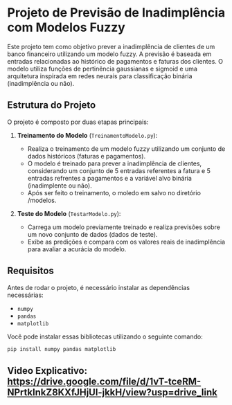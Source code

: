 # Projeto de Previsão de Inadimplência com Modelos Fuzzy

Este projeto tem como objetivo prever a inadimplência de clientes de um banco financeiro utilizando um modelo fuzzy. A previsão é baseada em entradas relacionadas ao histórico de pagamentos e faturas dos clientes. O modelo utiliza funções de pertinência gaussianas e sigmoid e uma arquitetura inspirada em redes neurais para classificação binária (inadimplência ou não).

## Estrutura do Projeto

O projeto é composto por duas etapas principais:

1. **Treinamento do Modelo** (`TreinamentoModelo.py`): 
    - Realiza o treinamento de um modelo fuzzy utilizando um conjunto de dados históricos (faturas e pagamentos).
    - O modelo é treinado para prever a inadimplência de clientes, considerando um conjunto de  5 entradas referentes a fatura e 5 entradas refrentes a pagamentos e a variável alvo binária (inadimplente ou não).
    - Após ser feito o treinamento, o moledo em salvo no diretório /modelos.

2. **Teste do Modelo** (`TestarModelo.py`): 
    - Carrega um modelo previamente treinado e realiza previsões sobre um novo conjunto de dados (dados de teste).
    - Exibe as predições e compara com os valores reais de inadimplência para avaliar a acurácia do modelo.

## Requisitos

Antes de rodar o projeto, é necessário instalar as dependências necessárias:

- `numpy`
- `pandas`
- `matplotlib`

Você pode instalar essas bibliotecas utilizando o seguinte comando:

```bash
pip install numpy pandas matplotlib
```

## Video Explicativo: https://drive.google.com/file/d/1vT-tceRM-NPrtklnkZ8KXfJHjUl-jkkH/view?usp=drive_link 